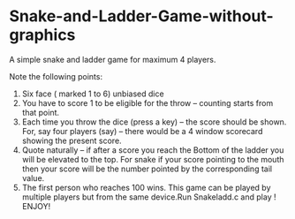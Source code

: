 # Snake-and-Ladder-Game-without-graphics
A simple snake and ladder game for maximum 4 players.

Note the following points:
1. Six face ( marked 1 to 6) unbiased dice
2. You have to score 1 to be eligible for the throw – counting starts from that
point.
3. Each time you throw the dice (press a key) – the score should be shown. For,
say four players (say) – there would be a 4 window scorecard showing the
present score.
4. Quote naturally – if after a score you reach the Bottom of the ladder you will be
elevated to the top. For snake if your score pointing to the mouth then your
score will be the number pointed by the corresponding tail value.
5. The first person who reaches 100 wins.
This game can be played by multiple players but from the same device.Run Snakeladd.c and play !
ENJOY!

